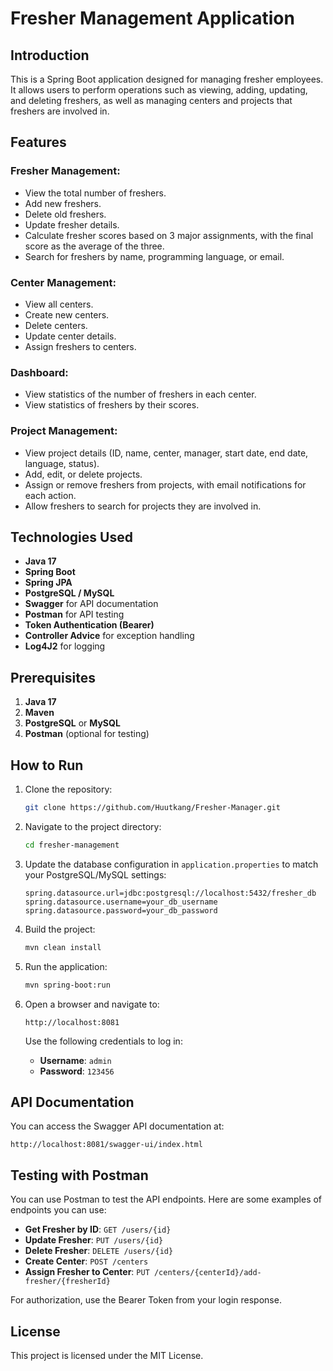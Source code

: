 
# Fresher Management Application

## Introduction

This is a Spring Boot application designed for managing fresher employees. It allows users to perform operations such as viewing, adding, updating, and deleting freshers, as well as managing centers and projects that freshers are involved in.

## Features

### Fresher Management:
- View the total number of freshers.
- Add new freshers.
- Delete old freshers.
- Update fresher details.
- Calculate fresher scores based on 3 major assignments, with the final score as the average of the three.
- Search for freshers by name, programming language, or email.

### Center Management:
- View all centers.
- Create new centers.
- Delete centers.
- Update center details.
- Assign freshers to centers.

### Dashboard:
- View statistics of the number of freshers in each center.
- View statistics of freshers by their scores.

### Project Management:
- View project details (ID, name, center, manager, start date, end date, language, status).
- Add, edit, or delete projects.
- Assign or remove freshers from projects, with email notifications for each action.
- Allow freshers to search for projects they are involved in.

## Technologies Used
- **Java 17**
- **Spring Boot**
- **Spring JPA**
- **PostgreSQL / MySQL**
- **Swagger** for API documentation
- **Postman** for API testing
- **Token Authentication (Bearer)**
- **Controller Advice** for exception handling
- **Log4J2** for logging

## Prerequisites

1. **Java 17**
2. **Maven**
3. **PostgreSQL** or **MySQL**
4. **Postman** (optional for testing)

## How to Run

1. Clone the repository:

   ```bash
   git clone https://github.com/Huutkang/Fresher-Manager.git
   ```

2. Navigate to the project directory:

   ```bash
   cd fresher-management
   ```

3. Update the database configuration in `application.properties` to match your PostgreSQL/MySQL settings:

   ```properties
   spring.datasource.url=jdbc:postgresql://localhost:5432/fresher_db
   spring.datasource.username=your_db_username
   spring.datasource.password=your_db_password
   ```

4. Build the project:

   ```bash
   mvn clean install
   ```

5. Run the application:

   ```bash
   mvn spring-boot:run
   ```

6. Open a browser and navigate to:

   ```
   http://localhost:8081
   ```

   Use the following credentials to log in:
   - **Username**: `admin`
   - **Password**: `123456`

## API Documentation

You can access the Swagger API documentation at:

```
http://localhost:8081/swagger-ui/index.html
```

## Testing with Postman

You can use Postman to test the API endpoints. Here are some examples of endpoints you can use:

- **Get Fresher by ID**: `GET /users/{id}`
- **Update Fresher**: `PUT /users/{id}`
- **Delete Fresher**: `DELETE /users/{id}`
- **Create Center**: `POST /centers`
- **Assign Fresher to Center**: `PUT /centers/{centerId}/add-fresher/{fresherId}`

For authorization, use the Bearer Token from your login response.

## License

This project is licensed under the MIT License.
